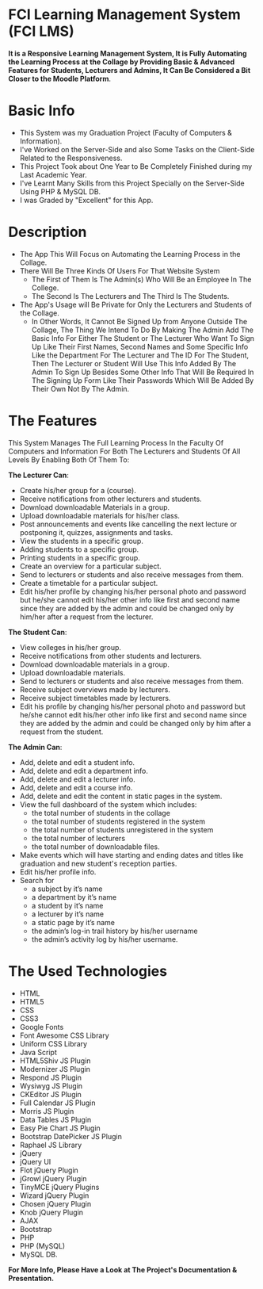 # FCI Learning Management System (FCI LMS)
**It is a Responsive Learning Management System, It is Fully Automating the Learning Process at the Collage by Providing Basic & Advanced Features for Students, Lecturers and Admins, It Can Be Considered a Bit Closer to the Moodle Platform**.

# Basic Info
* This System was my Graduation Project (Faculty of Computers & Information).
* I've Worked on the Server-Side and also Some Tasks on the Client-Side Related to the Responsiveness.
* This Project Took about One Year to Be Completely Finished during my Last Academic Year.
* I've Learnt Many Skills from this Project Specially on the Server-Side Using PHP & MySQL DB.
* I was Graded by "Excellent" for this App.

# Description
* The App This Will Focus on Automating the Learning Process in the Collage.
* There Will Be Three Kinds Of Users For That Website System
  * The First of Them Is The Admin(s) Who Will Be an Employee In The College.
  * The Second Is The Lecturers and The Third Is The Students.
* The App's Usage will Be Private for Only the Lecturers and Students of the Collage.
  * In Other Words, It Cannot Be Signed Up from Anyone Outside The Collage, The Thing We Intend To Do By Making The Admin Add The Basic     Info For Either The Student or The Lecturer Who Want To Sign Up Like Their First Names, Second Names and Some Specific Info Like the     Department For The Lecturer and The ID For The Student, Then The Lecturer or Student Will Use This Info Added By The Admin To Sign       Up Besides Some Other Info That Will Be Required In The Signing Up Form Like Their Passwords Which Will Be Added By Their Own Not By     The Admin.

# The Features
This System Manages The Full Learning Process In the Faculty Of Computers and Information For Both The Lecturers and Students Of All Levels By Enabling Both Of Them To:

**The Lecturer Can**:
* Create his/her group for a (course).
*	Receive notifications from other lecturers and students.                                                             
*	Download downloadable Materials in a group.
*	Upload downloadable materials for his/her class.
*	Post announcements and events like cancelling the next
  lecture or postponing it, quizzes, assignments and tasks.
* View the students in a specific group.
* Adding students to a specific group.
* Printing students in a specific group.
* Create an overview for a particular subject.
* Send to lecturers or students and also receive messages from them.
* Create a timetable for a particular subject.
* Edit his/her profile by changing his/her personal photo and password but he/she cannot edit his/her other info like first and second     name since they are added by the admin and could be changed only by him/her after a request from the lecturer.

**The Student Can**:
* View colleges in his/her group.
* Receive notifications from other students and lecturers.
* Download downloadable materials in a group.
* Upload downloadable materials.
* Send to lecturers or students and also receive messages from them.
* Receive subject overviews made by lecturers.
* Receive subject timetables made by lecturers.
* Edit his profile by changing his/her personal photo and password but he/she cannot edit his/her other info like first and second name   since they are added by the admin and could be changed only by him after a request from the student.

**The Admin Can**:
* Add, delete and edit a student info.
* Add, delete and edit a department info.
* Add, delete and edit a lecturer info.
* Add, delete and edit a course info.
* Add, delete and edit the content in static pages in the system.
* View the full dashboard of the system which includes:
  * the total number of students in the collage
  * the total number of students registered in the system
  * the total number of students unregistered in the system
  * the total number of lecturers
  * the total number of downloadable files.
* Make events which will have starting and ending dates and titles like graduation and new student's reception parties.
* Edit his/her profile info.
* Search for
  * a subject by it’s name
  * a department by it’s name
  * a student by it’s name
  * a lecturer by it’s name
  * a static page by it’s name
  * the admin’s log-in trail history by his/her username
  * the admin’s activity log by his/her username.

# The Used Technologies
* HTML
* HTML5
* CSS
* CSS3
* Google Fonts
* Font Awesome CSS Library
* Uniform CSS Library
* Java Script
* HTML5Shiv JS Plugin
* Modernizer JS Plugin
* Respond JS Plugin
* Wysiwyg JS Plugin
* CKEditor JS Plugin
* Full Calendar JS Plugin
* Morris JS Plugin
* Data Tables JS Plugin
* Easy Pie Chart JS Plugin
* Bootstrap DatePicker JS Plugin
* Raphael JS Library
* jQuery
* jQuery UI
* Flot jQuery Plugin
* jGrowl jQuery Plugin
* TinyMCE jQuery Plugins
* Wizard jQuery Plugin
* Chosen jQuery Plugin
* Knob jQuery Plugin
* AJAX
* Bootstrap
* PHP
* PHP (MySQL)
* MySQL DB.

**For More Info, Please Have a Look at The Project's Documentation & Presentation.**
